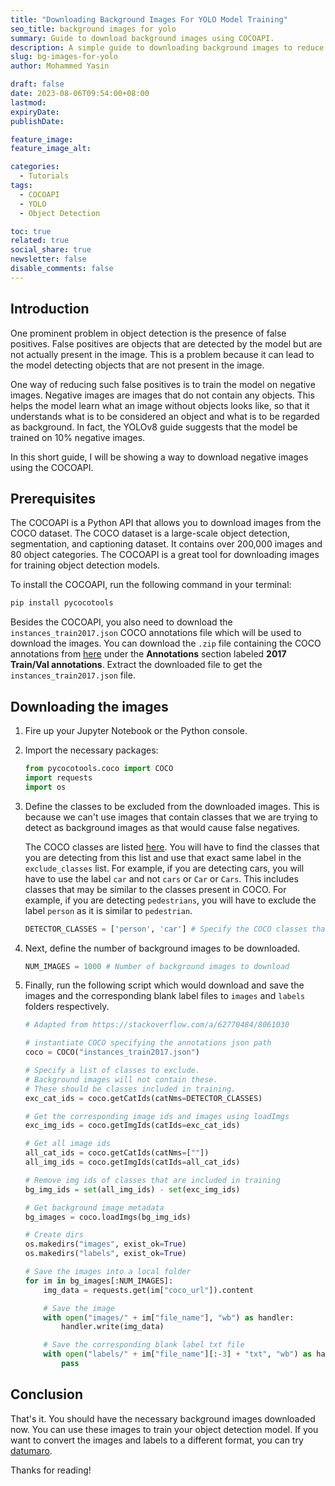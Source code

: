 ```yaml
---
title: "Downloading Background Images For YOLO Model Training"
seo_title: background images for yolo
summary: Guide to download background images using COCOAPI.
description: A simple guide to downloading background images to reduce false positives in object detection models.
slug: bg-images-for-yolo
author: Mohammed Yasin

draft: false
date: 2023-08-06T09:54:00+08:00
lastmod:
expiryDate: 
publishDate: 

feature_image: 
feature_image_alt: 

categories:
  - Tutorials
tags:
  - COCOAPI
  - YOLO
  - Object Detection

toc: true
related: true
social_share: true
newsletter: false
disable_comments: false
---
```


## Introduction

One prominent problem in object detection is the presence of false positives. False positives are objects that are detected by the model but are not actually present in the image. This is a problem because it can lead to the model detecting objects that are not present in the image.

One way of reducing such false positives is to train the model on negative images. Negative images are images that do not contain any objects. This helps the model learn what an image without objects looks like, so that it understands what is to be considered an object and what is to be regarded as background. In fact, the YOLOv8 guide suggests that the model be trained on 10% negative images.

In this short guide, I will be showing a way to download negative images using the COCOAPI.

## Prerequisites

 The COCOAPI is a Python API that allows you to download images from the COCO dataset. The COCO dataset is a large-scale object detection, segmentation, and captioning dataset. It contains over 200,000 images and 80 object categories. The COCOAPI is a great tool for downloading images for training object detection models.

To install the COCOAPI, run the following command in your terminal:
  
  ```bash
  pip install pycocotools
  ```

Besides the COCOAPI, you also need to download the `instances_train2017.json` COCO annotations file which will be used to download the images. You can download the `.zip` file containing the COCO annotations from [here](https://cocodataset.org/#download) under the **Annotations** section labeled **2017 Train/Val annotations**. Extract the downloaded file to get the `instances_train2017.json` file.

## Downloading the images

1. Fire up your Jupyter Notebook or the Python console.
2. Import the necessary packages:

    ```python
    from pycocotools.coco import COCO
    import requests
    import os
    ```

3. Define the classes to be excluded from the downloaded images. This is because we can't use images that contain classes that we are trying to detect as background images as that would cause false negatives.

    The COCO classes are listed [here](https://github.com/ultralytics/yolov5/blob/df48c205c5fc7be5af6b067da1f7cb3efb770d88/data/coco.yaml). You will have to find the classes that you are detecting from this list and use that exact same label in the `exclude_classes` list. For example, if you are detecting cars, you will have to use the label `car` and not `cars` or `Car` or `Cars`. This includes classes that may be similar to the classes present in COCO. For example, if you are detecting `pedestrians`, you will have to exclude the label `person` as it is similar to `pedestrian`.

    ```python
    DETECTOR_CLASSES = ['person', 'car'] # Specify the COCO classes that you are detecting
    ```

4. Next, define the number of background images to be downloaded.

    ```python
    NUM_IMAGES = 1000 # Number of background images to download
    ```

5. Finally, run the following script which would download and save the images and the corresponding blank label files to `images` and `labels` folders respectively.

    ```python
    # Adapted from https://stackoverflow.com/a/62770484/8061030

    # instantiate COCO specifying the annotations json path
    coco = COCO("instances_train2017.json")

    # Specify a list of classes to exclude.
    # Background images will not contain these.
    # These should be classes included in training.
    exc_cat_ids = coco.getCatIds(catNms=DETECTOR_CLASSES)

    # Get the corresponding image ids and images using loadImgs
    exc_img_ids = coco.getImgIds(catIds=exc_cat_ids)

    # Get all image ids
    all_cat_ids = coco.getCatIds(catNms=[""])
    all_img_ids = coco.getImgIds(catIds=all_cat_ids)

    # Remove img ids of classes that are included in training
    bg_img_ids = set(all_img_ids) - set(exc_img_ids)

    # Get background image metadata
    bg_images = coco.loadImgs(bg_img_ids)

    # Create dirs
    os.makedirs("images", exist_ok=True)
    os.makedirs("labels", exist_ok=True)

    # Save the images into a local folder
    for im in bg_images[:NUM_IMAGES]:
        img_data = requests.get(im["coco_url"]).content

        # Save the image
        with open("images/" + im["file_name"], "wb") as handler:
            handler.write(img_data)

        # Save the corresponding blank label txt file
        with open("labels/" + im["file_name"][:-3] + "txt", "wb") as handler:
            pass
    ```

## Conclusion

That's it. You should have the necessary background images downloaded now. You can use these images to train your object detection model. If you want to convert the images and labels to a different format, you can try [datumaro](https://openvinotoolkit.github.io/datumaro/latest/docs/command-reference/context_free/convert.html#convert).

Thanks for reading!
